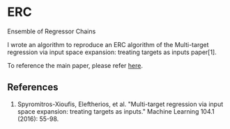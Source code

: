 # ERC
Ensemble of Regressor Chains

I wrote an algorithm to reproduce an ERC algorithm of the Multi-target regression via input space expansion: treating targets as inputs paper[1].

To reference the main paper, please refer [here](https://link.springer.com/article/10.1007/s10994-016-5546-z).


## References
<ol>
<li> Spyromitros-Xioufis, Eleftherios, et al. "Multi-target regression via input space expansion: treating targets as inputs." Machine Learning 104.1 (2016): 55-98. </li>
</ol>